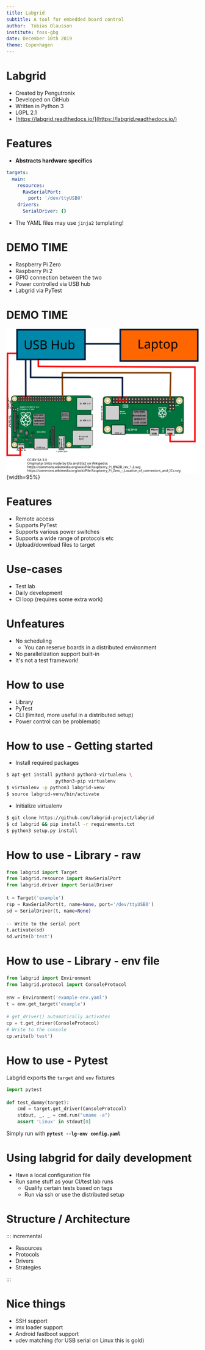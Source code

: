 ```yaml
---
title: Labgrid
subtitle: A tool for embedded board control
author:  Tobias Olausson
institute: foss-gbg
date: December 10th 2019
theme: Copenhagen
---
```


# Labgrid
- Created by Pengutronix
- Developed on GitHub
- Written in Python 3
- LGPL 2.1
- [https://labgrid.readthedocs.io/](https://labgrid.readthedocs.io/)

# Features
- **Abstracts hardware specifics**
```yaml
targets:
  main:
    resources:
      RawSerialPort:
        port: '/dev/ttyUSB0'
    drivers:
      SerialDriver: {}
```
- The YAML files may use `jinja2` templating!

# DEMO TIME
- Raspberry Pi Zero
- Raspberry Pi 2
- GPIO connection between the two
- Power controlled via USB hub
- Labgrid via PyTest

# DEMO TIME
![Demo setup](Pi_Labgrid_Setup.svg){width=95%}

# Features
- Remote access
- Supports PyTest
- Supports various power switches
- Supports a wide range of protocols etc
- Upload/download files to target

# Use-cases
- Test lab
- Daily development
- CI loop (requires some extra work)

# Unfeatures
- No scheduling
    - You can reserve boards in a distributed environment
- No parallelization support built-in
- It's not a test framework!

# How to use
- Library
- PyTest
- CLI (limited, more useful in a distributed setup)
- Power control can be problematic

# How to use - Getting started

- Install required packages
```bash
$ apt-get install python3 python3-virtualenv \
                  python3-pip virtualenv
$ virtualenv -p python3 labgrid-venv
$ source labgrid-venv/bin/activate
```

- Initialize virtualenv
```bash
$ git clone https://github.com/labgrid-project/labgrid
$ cd labgrid && pip install -r requirements.txt
$ python3 setup.py install
```

# How to use - Library - raw
```python
from labgrid import Target
from labgrid.resource import RawSerialPort
from labgrid.driver import SerialDriver

t = Target('example')
rsp = RawSerialPort(t, name=None, port='/dev/ttyUSB0')
sd = SerialDriver(t, name=None)

-- Write to the serial port
t.activate(sd)
sd.write(b'test')
```

# How to use - Library - env file
```python
from labgrid import Environment
from labgrid.protocol import ConsoleProtocol

env = Environment('example-env.yaml')
t = env.get_target('example')

# get_driver() automatically activates
cp = t.get_driver(ConsoleProtocol)
# Write to the console
cp.write(b'test')
```

# How to use - Pytest
Labgrid exports the `target` and `env` fixtures

```python
import pytest

def test_dummy(target):
    cmd = target.get_driver(ConsoleProtocol)
    stdout, _, _ = cmd.run("uname -a")
    assert 'Linux' in stdout[0]
```

Simply run with **`pytest --lg-env config.yaml`**

# Using labgrid for daily development
- Have a local configuration file
- Run same stuff as your CI/test lab runs
    - Qualify certain tests based on tags
    - Run via ssh or use the distributed setup

# Structure / Architecture
::: incremental

- Resources
- Protocols
- Drivers
- Strategies

:::

# Nice things
- SSH support
- imx loader support
- Android fastboot support
- udev matching (for USB serial on Linux this is gold)

